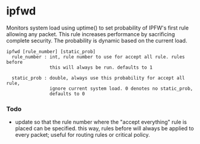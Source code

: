 # ipfwd

Monitors system load using uptime() to set probability of IPFW's first rule
allowing any packet. This rule increases performance by sacrificing complete
security. The probability is dynamic based on the current load.

```
ipfwd [rule_number] [static_prob]
  rule_number : int, rule number to use for accept all rule. rules before  
                this will always be run. defaults to 1  
  
  static_prob : double, always use this probability for accept all rule,  
                ignore current system load. 0 denotes no static_prob,  
                defaults to 0  
```

### Todo
- update so that the rule number where the "accept everything" rule is placed
  can be specified. this way, rules before will always be applied to every
  packet; useful for routing rules or critical policy.
